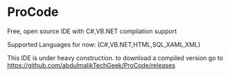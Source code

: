 # ProCode
Free, open source IDE with C#,VB.NET compilation support

Supported Languages for now: (C#,VB.NET,HTML,SQL,XAML,XML)

This IDE is under heavy construction.
to download a compiled version go to https://github.com/abdulmalikTechGeek/ProCode/releases
